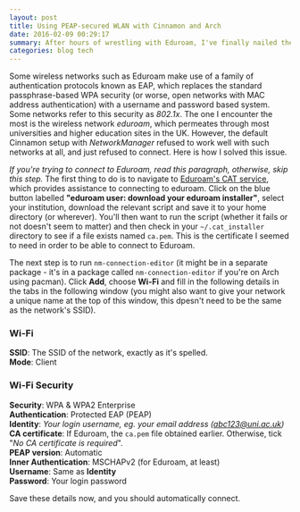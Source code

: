 ```yaml
---
layout: post
title: Using PEAP-secured WLAN with Cinnamon and Arch
date: 2016-02-09 00:29:17
summary: After hours of wrestling with Eduroam, I've finally nailed the solution.
categories: blog tech
---
```

Some wireless networks such as Eduroam make use of a family of authentication protocols known as EAP, which replaces the standard passphrase-based WPA security (or worse, open networks with MAC address authentication) with a username and password based system. Some networks refer to this security as *802.1x*. The one I encounter the most is the wireless network *eduroam*, which permeates through most universities and higher education sites in the UK. However, the default Cinnamon setup with *NetworkManager* refused to work well with such networks at all, and just refused to connect. Here is how I solved this issue.

*If you're trying to connect to Eduroam, read this paragraph, otherwise, skip this step.* The first thing to do is to navigate to [Eduroam's CAT service](https://cat.eduroam.org/), which provides assistance to connecting to eduroam. Click on the blue button labelled **"eduroam user: download your eduroam installer"**, select your institution, download the relevant script and save it to your home directory (or wherever). You'll then want to run the script (whether it fails or not doesn't seem to matter) and then check in your `~/.cat_installer` directory to see if a file exists named `ca.pem`. This is the certificate I seemed to need in order to be able to connect to Eduroam.

The next step is to run `nm-connection-editor` (it might be in a separate package - it's in a package called `nm-connection-editor` if you're on Arch using pacman). Click **Add**, choose **Wi-Fi** and fill in the following details in the tabs in the following window (you might also want to give your network a unique name at the top of this window, this dpesn't need to be the same as the network's SSID).

### Wi-Fi

**SSID**: The SSID of the network, exactly as it's spelled.  
**Mode**: Client

### Wi-Fi Security

**Security**: WPA & WPA2 Enterprise  
**Authentication**: Protected EAP (PEAP)  
**Identity**: *Your login username, eg. your email address (*abc123@uni.ac.uk*)*  
**CA certificate**: If Eduroam, the `ca.pem` file obtained earlier. Otherwise, tick "*No CA certificate is required*".  
**PEAP version**: Automatic  
**Inner Authentication**: MSCHAPv2 (for Eduroam, at least)  
**Username**: Same as **Identity**  
**Password**: Your login password  

Save these details now, and you should automatically connect.
